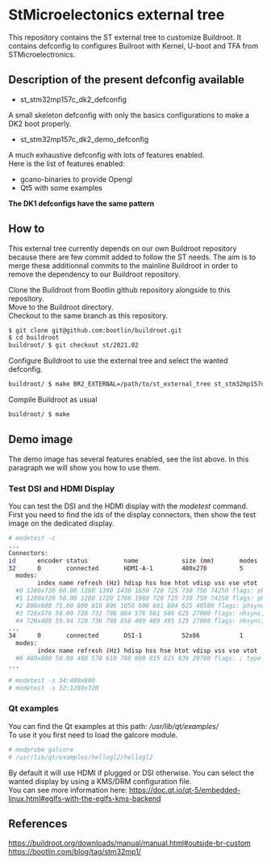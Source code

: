 # StMicroelectonics external tree

This repository contains the ST external tree to customize Buildroot.
It contains defconfig to configures Builroot with Kernel, U-boot and TFA
from STMicroelectronics.

## Description of the present defconfig available

* st\_stm32mp157c\_dk2\_defconfig

A small skeleton defconfig with only the basics configurations to make a DK2 boot properly.

* st\_stm32mp157c\_dk2\_demo\_defconfig

A much exhaustive defconfig with lots of features enabled.  
Here is the list of features enabled:
  * gcano-binaries to provide Opengl
  * Qt5 with some examples

**The DK1 defconfigs have the same pattern**

## How to

This external tree currently depends on our own Buildroot repository because there are few commit added to follow the ST needs.
The aim is to merge these additionnal commits to the mainline Buildroot in order to remove the dependency to our Buildroot repository.  
  
Clone the Buildroot from Bootlin github repository alongside to this repository.  
Move to the Buildroot directory.  
Checkout to the same branch as this repository.

```bash
$ git clone git@github.com:bootlin/buildroot.git
$ cd buildroot
buildroot/ $ git checkout st/2021.02
```

Configure Buildroot to use the external tree and select the wanted defconfig.

```bash
buildroot/ $ make BR2_EXTERNAL=/path/to/st_external_tree st_stm32mp157c_dk2_defconfig
```

Compile Buildroot as usual

```bash
buildroot/ $ make
```

## Demo image
The demo image has several features enabled, see the list above.
In this paragraph we will show you how to use them.

### Test DSI and HDMI Display
You can test the DSI and the HDMI display with the _modetest_ command.  
First you need to find the ids of the display connectors, then show the test image on the dedicated display.

```bash
# modetest -c
...
Connectors:
id      encoder status          name            size (mm)       modes   encoders
32      0       connected       HDMI-A-1        480x270         5       31
  modes:
        index name refresh (Hz) hdisp hss hse htot vdisp vss vse vtot
  #0 1280x720 60.00 1280 1390 1430 1650 720 725 730 750 74250 flags: phsync, pvsync; type: driver
  #1 1280x720 50.00 1280 1720 1760 1980 720 725 730 750 74250 flags: phsync, pvsync; type: driver
  #2 800x600 75.00 800 816 896 1056 600 601 604 625 49500 flags: phsync, pvsync; type: driver
  #3 720x576 50.00 720 732 796 864 576 581 586 625 27000 flags: nhsync, nvsync; type: driver
  #4 720x480 59.94 720 736 798 858 480 489 495 525 27000 flags: nhsync, nvsync; type: driver
...
34      0       connected       DSI-1           52x86           1       33
  modes:
        index name refresh (Hz) hdisp hss hse htot vdisp vss vse vtot
  #0 480x800 50.00 480 578 610 708 800 815 825 839 29700 flags: ; type: preferred, driver
...

# modetest -s 34:480x800
# modetest -s 32:1280x720
``` 

### Qt examples

You can find the Qt examples at this path: _/usr/lib/qt/examples/_  
To use it you first need to load the galcore module.

```bash
# modprobe galcore
# /usr/lib/qt/examples/hellogl2/hellogl2
```

By default it will use HDMI if plugged or DSI otherwise. 
You can select the wanted display by using a KMS/DRM configuration file.  
You can see more information here: https://doc.qt.io/qt-5/embedded-linux.html#eglfs-with-the-eglfs-kms-backend

## References

https://buildroot.org/downloads/manual/manual.html#outside-br-custom  
https://bootlin.com/blog/tag/stm32mp1/
